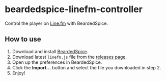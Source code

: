 # beardedspice-linefm-controller
Control the player on [Line.fm](https://line.fm) with BeardedSpice.

## How to use
1. Download and install [BeardedSpice](http://beardedspice.github.io/).
2. Download latest `linefm.js` file from the [releases page](https://github.com/pugson/beardedspice-linefm-controller/releases/latest).
3. Open up the preferences in BeardedSpice.
4. Click the **Import...** button and select the file you downloaded in step 2.
5. Enjoy!
